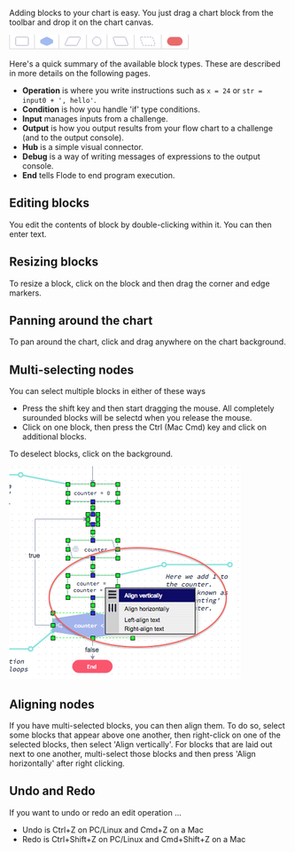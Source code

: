 Adding blocks to your chart is easy. You just drag a chart block from the toolbar and drop it on the chart canvas.

![](.guides/img/toolbar.png)

Here's a quick summary of the available block types. These are described in more details on the following pages.

- **Operation** is where you write instructions such as `x = 24` or `str = input0 + ', hello'`.
- **Condition** is how you handle 'if' type conditions.
- **Input** manages inputs from a challenge.
- **Output** is how you output results from your flow chart to a challenge (and to the output console).
- **Hub** is a simple visual connector.
- **Debug** is a way of writing messages of expressions to the output console.
- **End** tells Flode to end program execution.

## Editing blocks
You edit the contents of block by double-clicking within it. You can then enter text.

## Resizing blocks
To resize a block, click on the block and then drag the corner and edge markers.

## Panning around the chart
To pan around the chart, click and drag anywhere on the chart background.

## Multi-selecting nodes
You can select multiple blocks in either of these ways

- Press the shift key and then start dragging the mouse. All completely surounded blocks will be selectd when you release the mouse.
- Click on one block, then press the Ctrl (Mac Cmd) key and click on additional blocks.

To deselect blocks, click on the background.

![](.guides/img/right-click.png)

## Aligning nodes
If you have multi-selected blocks, you can then align them. To do so, select some blocks that appear above one another, then right-click on one of the selected blocks, then select 'Align vertically'. For blocks that are laid out next to one another, multi-select those blocks and then press 'Align horizontally' after right clicking.

## Undo and Redo
If you want to undo or redo an edit operation ...

- Undo is Ctrl+Z on PC/Linux and Cmd+Z on a Mac
- Redo is Ctrl+Shift+Z on PC/Linux and Cmd+Shift+Z on a Mac


